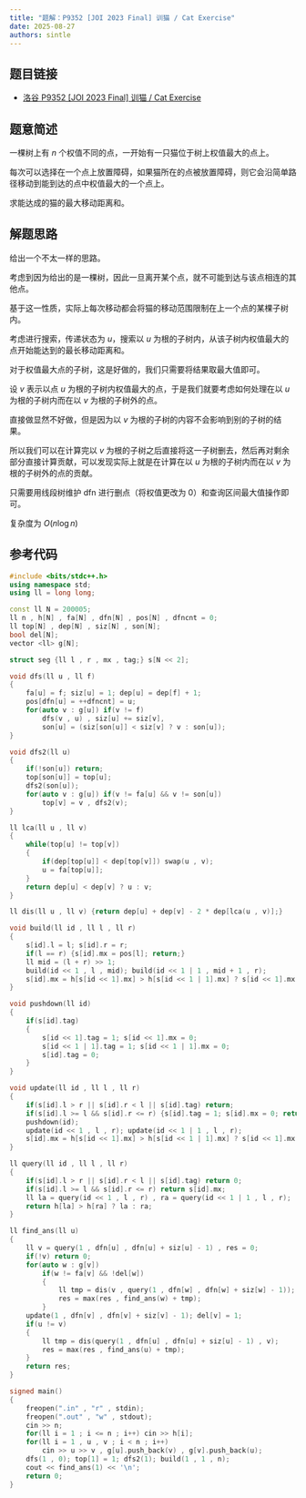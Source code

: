 ```yaml
---
title: "题解：P9352 [JOI 2023 Final] 训猫 / Cat Exercise"
date: 2025-08-27
authors: sintle
---
```


## 题目链接

- [洛谷 P9352 [JOI 2023 Final] 训猫 / Cat Exercise](https://www.luogu.com.cn/problem/P9352)

## 题意简述

一棵树上有 $n$ 个权值不同的点，一开始有一只猫位于树上权值最大的点上。

每次可以选择在一个点上放置障碍，如果猫所在的点被放置障碍，则它会沿简单路径移动到能到达的点中权值最大的一个点上。 

求能达成的猫的最大移动距离和。

## 解题思路

给出一个不太一样的思路。

考虑到因为给出的是一棵树，因此一旦离开某个点，就不可能到达与该点相连的其他点。

基于这一性质，实际上每次移动都会将猫的移动范围限制在上一个点的某棵子树内。

考虑进行搜索，传递状态为 $u$，搜索以 $u$ 为根的子树内，从该子树内权值最大的点开始能达到的最长移动距离和。

对于权值最大点的子树，这是好做的，我们只需要将结果取最大值即可。

设 $v$ 表示以点 $u$ 为根的子树内权值最大的点，于是我们就要考虑如何处理在以 $u$ 为根的子树内而在以 $v$ 为根的子树外的点。

直接做显然不好做，但是因为以 $v$ 为根的子树的内容不会影响到别的子树的结果。

所以我们可以在计算完以 $v$ 为根的子树之后直接将这一子树删去，然后再对剩余部分直接计算贡献，可以发现实际上就是在计算在以 $u$ 为根的子树内而在以 $v$ 为根的子树外的点的贡献。

只需要用线段树维护 dfn 进行删点（将权值更改为 $0$）和查询区间最大值操作即可。

复杂度为 $O(n\log n)$

## 参考代码

```cpp
#include <bits/stdc++.h>
using namespace std;
using ll = long long;

const ll N = 200005;
ll n , h[N] , fa[N] , dfn[N] , pos[N] , dfncnt = 0;
ll top[N] , dep[N] , siz[N] , son[N];
bool del[N];
vector <ll> g[N];

struct seg {ll l , r , mx , tag;} s[N << 2];

void dfs(ll u , ll f)
{
    fa[u] = f; siz[u] = 1; dep[u] = dep[f] + 1;
    pos[dfn[u] = ++dfncnt] = u;
    for(auto v : g[u]) if(v != f)
        dfs(v , u) , siz[u] += siz[v],
        son[u] = (siz[son[u]] < siz[v] ? v : son[u]);
}

void dfs2(ll u)
{
    if(!son[u]) return;
    top[son[u]] = top[u];
    dfs2(son[u]);
    for(auto v : g[u]) if(v != fa[u] && v != son[u])
        top[v] = v , dfs2(v);
}

ll lca(ll u , ll v)
{
    while(top[u] != top[v])
    {
        if(dep[top[u]] < dep[top[v]]) swap(u , v);
        u = fa[top[u]];
    }
    return dep[u] < dep[v] ? u : v;
}

ll dis(ll u , ll v) {return dep[u] + dep[v] - 2 * dep[lca(u , v)];}

void build(ll id , ll l , ll r)
{
    s[id].l = l; s[id].r = r;
    if(l == r) {s[id].mx = pos[l]; return;}
    ll mid = (l + r) >> 1;
    build(id << 1 , l , mid); build(id << 1 | 1 , mid + 1 , r);
    s[id].mx = h[s[id << 1].mx] > h[s[id << 1 | 1].mx] ? s[id << 1].mx : s[id << 1 | 1].mx;
}

void pushdown(ll id)
{
    if(s[id].tag)
    {
        s[id << 1].tag = 1; s[id << 1].mx = 0;
        s[id << 1 | 1].tag = 1; s[id << 1 | 1].mx = 0;
        s[id].tag = 0;
    }
}

void update(ll id , ll l , ll r)
{
    if(s[id].l > r || s[id].r < l || s[id].tag) return;
    if(s[id].l >= l && s[id].r <= r) {s[id].tag = 1; s[id].mx = 0; return;}
    pushdown(id);
    update(id << 1 , l , r); update(id << 1 | 1 , l , r);
    s[id].mx = h[s[id << 1].mx] > h[s[id << 1 | 1].mx] ? s[id << 1].mx : s[id << 1 | 1].mx;
}

ll query(ll id , ll l , ll r)
{
    if(s[id].l > r || s[id].r < l || s[id].tag) return 0;
    if(s[id].l >= l && s[id].r <= r) return s[id].mx;
    ll la = query(id << 1 , l , r) , ra = query(id << 1 | 1 , l , r);
    return h[la] > h[ra] ? la : ra;
}

ll find_ans(ll u)
{
    ll v = query(1 , dfn[u] , dfn[u] + siz[u] - 1) , res = 0;
    if(!v) return 0;
    for(auto w : g[v])
        if(w != fa[v] && !del[w])
        {
            ll tmp = dis(v , query(1 , dfn[w] , dfn[w] + siz[w] - 1));
            res = max(res , find_ans(w) + tmp);
        }
    update(1 , dfn[v] , dfn[v] + siz[v] - 1); del[v] = 1;
    if(u != v)
    {
        ll tmp = dis(query(1 , dfn[u] , dfn[u] + siz[u] - 1) , v);
        res = max(res , find_ans(u) + tmp);
    }
    return res;
}

signed main()
{
    freopen(".in" , "r" , stdin);
    freopen(".out" , "w" , stdout);
    cin >> n;
    for(ll i = 1 ; i <= n ; i++) cin >> h[i];
    for(ll i = 1 , u , v ; i < n ; i++)
        cin >> u >> v , g[u].push_back(v) , g[v].push_back(u);
    dfs(1 , 0); top[1] = 1; dfs2(1); build(1 , 1 , n);
    cout << find_ans(1) << '\n';
    return 0;
}
```
